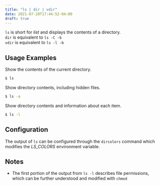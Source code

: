 ```yaml
---
title: "ls | dir | vdir"
date: 2021-07-28T17:44:52-04:00
draft: true
---
```


`ls` is short for _list_ and displays the contents of a directory.
<br>
`dir` is equivalent to `ls -C -b`
<br>
`vdir` is equivalent to `ls -l -b`

## Usage Examples

Show the contents of the current directory.

```bash
$ ls
```

Show directory contents, including hidden files.

```bash
$ ls -a
```

Show directory contents and information about each item.

```bash
$ ls -l
```

## Configuration

The output of `ls` can be configured through the `dircolors` command which
modifies the _LS_COLORS_ environment variable.

## Notes

- The first portion of the output from `ls -l` describes file permissions,
  which can be further understood and modified with `chmod`
